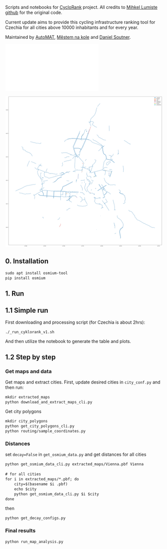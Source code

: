 Scripts and notebooks for [CycloRank](https://mlumiste.com//projects/cyclorank/) project.
All credits to [Mihkel Lumiste](https://mlumiste.com/) [github](https://github.com/skandium) for the original code.

Current update aims to provide this cycling infrastructure ranking tool for Czechia for all cities above 10000 inhabitants and 
for every year. 

Maintained by [AutoMAT](https://automat.cz/), [Městem na kole](https://mestemnakole.cz) 
and [Daniel Soutner](https://daniel.soutner.cz/).  

![](doc/table.cs.html)

![](doc/Plzeň_infra.png)

## 0. Installation

```shell
sudo apt install osmium-tool
pip install osmium
```


## 1. Run

## 1.1 Simple run

First downloading and processing script (for Czechia is about 2hrs):
```shell
./_run_cyklorank_v1.sh
```
And then utilize the notebook to generate the table and plots.

## 1.2 Step by step

### Get maps and data

Get maps and extract cities. 
First, update desired cities in `city_conf.py` and then run:

```shell
mkdir extracted_maps
python download_and_extract_maps_cli.py
```

Get city polygons
```shell
mkdir city_polygons
python get_city_polygons_cli.py
python routing/sample_coordinates.py
```

### Distances

set `decay=False` in `get_osmium_data.py`
and get distances for all cities
```shell
python get_osmium_data_cli.py extracted_maps/Vienna.pbf Vienna

# for all cities
for i in extracted_maps/*.pbf; do
    city=$(basename $i .pbf)
    echo $city
    python get_osmium_data_cli.py $i $city
done
```

then
```shell
python get_decay_configs.py
```

### Final results

```shell
python run_map_analysis.py
```